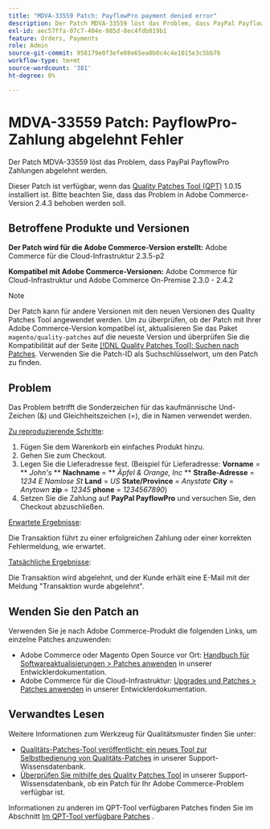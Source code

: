 ```yaml
---
title: "MDVA-33559 Patch: PayflowPro payment denied error"
description: Der Patch MDVA-33559 löst das Problem, dass PayPal PayflowPro Zahlungen abgelehnt werden.
exl-id: aec57ffa-07c7-404e-985d-8ec4fdb019b1
feature: Orders, Payments
role: Admin
source-git-commit: 958179e0f3efe08e65ea8b0c4c4e1015e3c5bb76
workflow-type: tm+mt
source-wordcount: '381'
ht-degree: 0%

---
```


# MDVA-33559 Patch: PayflowPro-Zahlung abgelehnt Fehler

Der Patch MDVA-33559 löst das Problem, dass PayPal PayflowPro Zahlungen abgelehnt werden.

Dieser Patch ist verfügbar, wenn das [Quality Patches Tool (QPT)](https://devdocs.magento.com/guides/v2.4/comp-mgr/patching.html#mqp) 1.0.15 installiert ist. Bitte beachten Sie, dass das Problem in Adobe Commerce-Version 2.4.3 behoben werden soll.

## Betroffene Produkte und Versionen

**Der Patch wird für die Adobe Commerce-Version erstellt:** Adobe Commerce für die Cloud-Infrastruktur 2.3.5-p2

**Kompatibel mit Adobe Commerce-Versionen:** Adobe Commerce für Cloud-Infrastruktur und Adobe Commerce On-Premise 2.3.0 - 2.4.2

>[!NOTE]
>
>Der Patch kann für andere Versionen mit den neuen Versionen des Quality Patches Tool angewendet werden. Um zu überprüfen, ob der Patch mit Ihrer Adobe Commerce-Version kompatibel ist, aktualisieren Sie das Paket `magento/quality-patches` auf die neueste Version und überprüfen Sie die Kompatibilität auf der Seite [[!DNL Quality Patches Tool]: Suchen nach Patches](https://devdocs.magento.com/quality-patches/tool.html#patch-grid). Verwenden Sie die Patch-ID als Suchschlüsselwort, um den Patch zu finden.

## Problem

Das Problem betrifft die Sonderzeichen für das kaufmännische Und-Zeichen (&amp;) und Gleichheitszeichen (=), die in Namen verwendet werden.

<u>Zu reproduzierende Schritte</u>:

1. Fügen Sie dem Warenkorb ein einfaches Produkt hinzu.
1. Gehen Sie zum Checkout.
1. Legen Sie die Lieferadresse fest. (Beispiel für Lieferadresse: **Vorname** = ** *John&#39;s* ** **Nachname** = ** *Äpfel &amp; Orange, Inc* ** **Straße-Adresse** = *1234 E Namlose St* **Land** = *US* **State/Province** = *Anystate* **City** = *Anytown* **zip** = *12345* **phone** = *1234567890*)
1. Setzen Sie die Zahlung auf **PayPal PayflowPro** und versuchen Sie, den Checkout abzuschließen.

<u>Erwartete Ergebnisse</u>:

Die Transaktion führt zu einer erfolgreichen Zahlung oder einer korrekten Fehlermeldung, wie erwartet.

<u>Tatsächliche Ergebnisse</u>:

Die Transaktion wird abgelehnt, und der Kunde erhält eine E-Mail mit der Meldung &quot;Transaktion wurde abgelehnt&quot;.

## Wenden Sie den Patch an

Verwenden Sie je nach Adobe Commerce-Produkt die folgenden Links, um einzelne Patches anzuwenden:

* Adobe Commerce oder Magento Open Source vor Ort: [Handbuch für Softwareaktualisierungen > Patches anwenden](https://devdocs.magento.com/guides/v2.4/comp-mgr/patching/mqp.html) in unserer Entwicklerdokumentation.
* Adobe Commerce für die Cloud-Infrastruktur: [Upgrades und Patches > Patches anwenden](https://devdocs.magento.com/cloud/project/project-patch.html) in unserer Entwicklerdokumentation.

## Verwandtes Lesen

Weitere Informationen zum Werkzeug für Qualitätsmuster finden Sie unter:

* [Qualitäts-Patches-Tool veröffentlicht: ein neues Tool zur Selbstbedienung von Qualitäts-Patches](/help/announcements/adobe-commerce-announcements/magento-quality-patches-released-new-tool-to-self-serve-quality-patches.md) in unserer Support-Wissensdatenbank.
* [Überprüfen Sie mithilfe des Quality Patches Tool](/help/support-tools/patches-available-in-qpt-tool/check-patch-for-magento-issue-with-magento-quality-patches.md) in unserer Support-Wissensdatenbank, ob ein Patch für Ihr Adobe Commerce-Problem verfügbar ist.

Informationen zu anderen im QPT-Tool verfügbaren Patches finden Sie im Abschnitt [Im QPT-Tool verfügbare Patches](https://support.magento.com/hc/en-us/sections/360010506631-Patches-available-in-QPT-tool-) .
